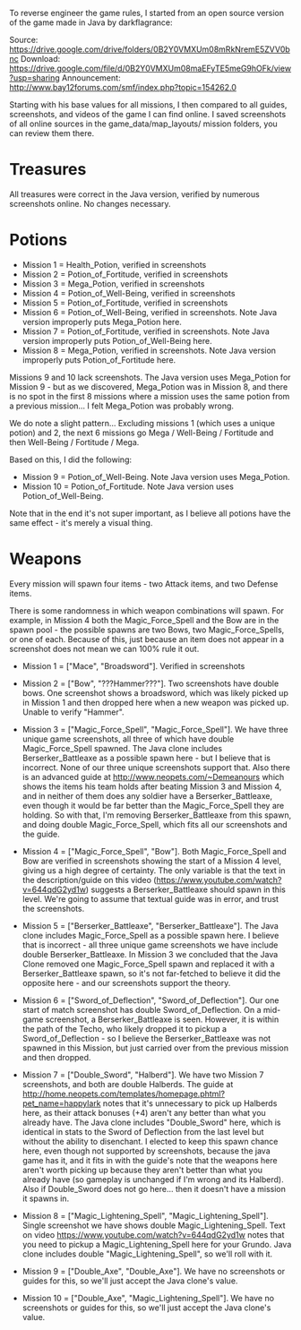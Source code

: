 To reverse engineer the game rules, I started from an open source version of the game made in Java by darkflagrance:

Source: https://drive.google.com/drive/folders/0B2Y0VMXUm08mRkNremE5ZVV0bnc
Download: https://drive.google.com/file/d/0B2Y0VMXUm08maEFyTE5meG9hOFk/view?usp=sharing
Announcement: http://www.bay12forums.com/smf/index.php?topic=154262.0

Starting with his base values for all missions, I then compared to all guides, screenshots, and videos of the game I can find online. I saved screenshots of all online sources in the game_data/map_layouts/ mission folders, you can review them there.

# Treasures

All treasures were correct in the Java version, verified by numerous screenshots online. No changes necessary.

# Potions

* Mission 1 = Health_Potion, verified in screenshots
* Mission 2 = Potion_of_Fortitude, verified in screenshots
* Mission 3 = Mega_Potion, verified in screenshots
* Mission 4 = Potion_of_Well-Being, verified in screenshots
* Mission 5 = Potion_of_Fortitude, verified in screenshots
* Mission 6 = Potion_of_Well-Being, verified in screenshots. Note Java version improperly puts Mega_Potion here.
* Mission 7 = Potion_of_Fortitude, verified in screenshots. Note Java version improperly puts Potion_of_Well-Being here.
* Mission 8 = Mega_Potion, verified in screenshots. Note Java version improperly puts Potion_of_Fortitude here.

Missions 9 and 10 lack screenshots. The Java version uses Mega_Potion for Mission 9 - but as we discovered, Mega_Potion was in Mission 8, and there is no spot in the first 8 missions where a mission uses the same potion from a previous mission... I felt Mega_Potion was probably wrong.

We do note a slight pattern... Excluding missions 1 (which uses a unique potion) and 2, the next 6 missions go Mega / Well-Being / Fortitude and then Well-Being / Fortitude / Mega.

Based on this, I did the following:

* Mission 9 = Potion_of_Well-Being. Note Java version uses Mega_Potion.
* Mission 10 = Potion_of_Fortitude. Note Java version uses Potion_of_Well-Being.

Note that in the end it's not super important, as I believe all potions have the same effect - it's merely a visual thing.

# Weapons

Every mission will spawn four items - two Attack items, and two Defense items.

There is some randomness in which weapon combinations will spawn. For example, in Mission 4 both the Magic_Force_Spell and the Bow are in the spawn pool - the possible spawns are two Bows, two Magic_Force_Spells, or one of each. Because of this, just because an item does not appear in a screenshot does not mean we can 100% rule it out.

* Mission 1 = ["Mace", "Broadsword"]. Verified in screenshots

* Mission 2 = ["Bow", "???Hammer???"]. Two screenshots have double bows. One screenshot shows a broadsword, which was likely picked up in Mission 1 and then dropped here when a new weapon was picked up. Unable to verify "Hammer".

* Mission 3 = ["Magic_Force_Spell", "Magic_Force_Spell"]. We have three unique game screenshots, all three of which have double Magic_Force_Spell spawned. The Java clone includes Berserker_Battleaxe as a possible spawn here - but I believe that is incorrect. None of our three unique screenshots support that. Also there is an advanced guide at http://www.neopets.com/~Demeanours which shows the items his team holds after beating Mission 3 and Mission 4, and in neither of them does any soldier have a Berserker_Battleaxe, even though it would be far better than the Magic_Force_Spell they are holding. So with that, I'm removing Berserker_Battleaxe from this spawn, and doing double Magic_Force_Spell, which fits all our screenshots and the guide.

* Mission  4 = ["Magic_Force_Spell", "Bow"]. Both Magic_Force_Spell and Bow are verified in screenshots showing the start of a Mission 4 level, giving us a high degree of certainty. The only variable is that the text in the description/guide on this video (https://www.youtube.com/watch?v=644qdG2yd1w) suggests a Berserker_Battleaxe should spawn in this level. We're going to assume that textual guide was in error, and trust the screenshots.

* Mission 5 = ["Berserker_Battleaxe", "Berserker_Battleaxe"]. The Java clone includes Magic_Force_Spell as a possible spawn here. I believe that is incorrect - all three unique game screenshots we have include double Berserker_Battleaxe. In Mission 3 we concluded that the Java Clone removed one Magic_Force_Spell spawn and replaced it with a Berserker_Battleaxe spawn, so it's not far-fetched to believe it did the opposite here - and our screenshots support the theory.

* Mission 6 = ["Sword_of_Deflection", "Sword_of_Deflection"]. Our one start of match screenshot has double Sword_of_Deflection. On a mid-game screenshot, a Berserker_Battleaxe is seen. However, it is within the path of the Techo, who likely dropped it to pickup a Sword_of_Deflection - so I believe the Berserker_Battleaxe was not spawned in this Mission, but just carried over from the previous mission and then dropped.

* Mission 7 = ["Double_Sword", "Halberd"]. We have two Mission 7 screenshots, and both are double Halberds. The guide at http://home.neopets.com/templates/homepage.phtml?pet_name=happylark notes that it's unnecessary to pick up Halberds here, as their attack bonuses (+4) aren't any better than what you already have. The Java clone includes "Double_Sword" here, which is identical in stats to the Sword of Deflection from the last level but without the ability to disenchant. I elected to keep this spawn chance here, even though not supported by screenshots, because the java game has it, and it fits in with the guide's note that the weapons here aren't worth picking up because they aren't better than what you already have (so gameplay is unchanged if I'm wrong and its Halberd). Also if Double_Sword does not go here... then it doesn't have a mission it spawns in.

* Mission 8 = ["Magic_Lightening_Spell", "Magic_Lightening_Spell"]. Single screenshot we have shows double Magic_Lightening_Spell. Text on video https://www.youtube.com/watch?v=644qdG2yd1w notes that you need to pickup a Magic_Lightening_Spell here for your Grundo. Java clone includes double "Magic_Lightening_Spell", so we'll roll with it.

* Mission 9 = ["Double_Axe", "Double_Axe"]. We have no screenshots or guides for this, so we'll just accept the Java clone's value.

* Mission 10 = ["Double_Axe", "Magic_Lightening_Spell"]. We have no screenshots or guides for this, so we'll just accept the Java clone's value.
